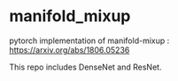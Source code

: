 # manifold_mixup
pytorch implementation of manifold-mixup : https://arxiv.org/abs/1806.05236

This repo includes DenseNet and ResNet.

